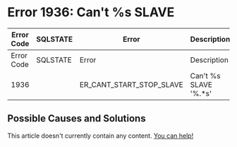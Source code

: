 
# Error 1936: Can't %s SLAVE


| Error Code | SQLSTATE | Error | Description |
| --- | --- | --- | --- |
| Error Code | SQLSTATE | Error | Description |
| 1936 |  | ER_CANT_START_STOP_SLAVE | Can't %s SLAVE '%.*s' |




## Possible Causes and Solutions


This article doesn't currently contain any content. [You can help!](/kb/en/writing-and-editing-knowledge-base-articles/)


